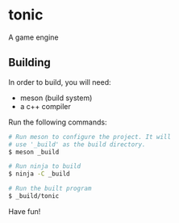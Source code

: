 # tonic
A game engine

## Building
In order to build, you will need:
 * meson (build system)
 * a c++ compiler

Run the following commands:
```sh
# Run meson to configure the project. It will
# use '_build' as the build directory.
$ meson _build

# Run ninja to build
$ ninja -C _build

# Run the built program
$ _build/tonic
```

Have fun!
